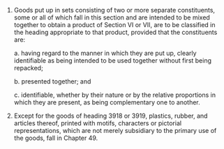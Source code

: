 1. Goods put up in sets consisting of two or more separate constituents, some or all of which fall in this section and are intended to be mixed together to obtain a product of Section VI or VII, are to be classified in the heading appropriate to that product, provided that the constituents are:

    a. having regard to the manner in which they are put up, clearly identifiable as being intended to be used together without first being repacked;
    
    b. presented together; and
    
    c. identifiable, whether by their nature or by the relative proportions in which they are present, as being complementary one to another.

2. Except for the goods of heading 3918 or 3919, plastics, rubber, and articles thereof, printed with motifs, characters or pictorial representations, which are not merely subsidiary to the primary use of the goods, fall in Chapter 49.
